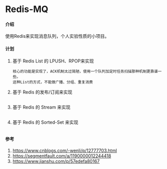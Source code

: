 # Redis-MQ

#### 介绍

使用Redis来实现消息队列，个人实验性质的小项目。

#### 计划

1.  基于 Redis List 的 LPUSH、RPOP来实现
    ```
    核心的功能是实现了，ACK机制太过简陋，使用一个队列加定时任务扫描那种机制更靠谱一些。
    这种List的方式，不能做广播、分组、重复消费
    ```
2.  基于 Redis 的发布/订阅来实现 
    ```
    
    ```
3.  基于 Redis 的 Stream 来实现
    ```
    
    ```
4.  基于 Redis 的 Sorted-Set 来实现
    ```
    
    ```

#### 参考
1.  https://www.cnblogs.com/-wenli/p/12777703.html
2.  https://segmentfault.com/a/1190000012244418
3.  https://www.jianshu.com/p/57edefa80167